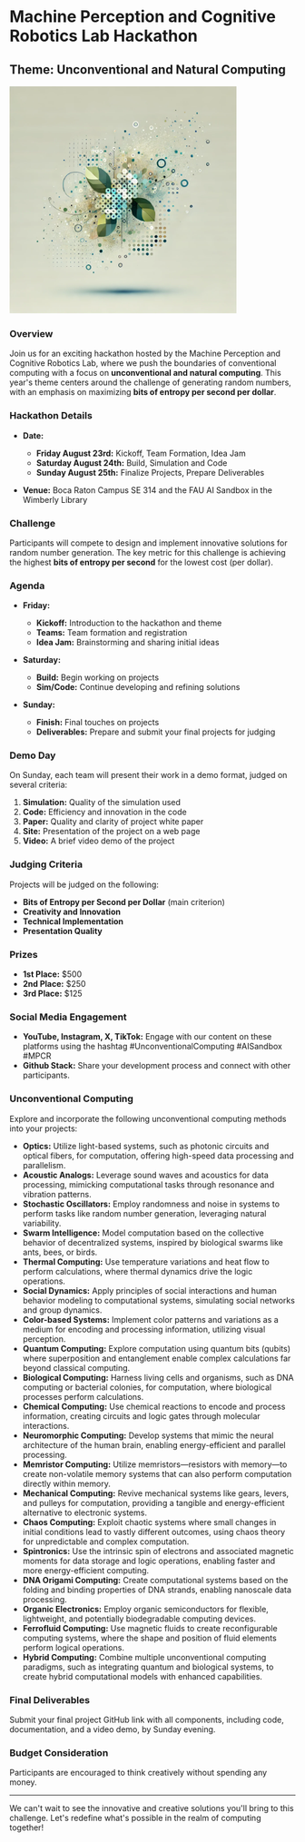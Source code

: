 
# Machine Perception and Cognitive Robotics Lab Hackathon
## Theme: Unconventional and Natural Computing

<img src="https://raw.githubusercontent.com/mpcrlab/sandbox-hackathon/main/naturalcomp.webp" width = 400>



### Overview

Join us for an exciting hackathon hosted by the Machine Perception and Cognitive Robotics Lab, where we push the boundaries of conventional computing with a focus on **unconventional and natural computing**. This year's theme centers around the challenge of generating random numbers, with an emphasis on maximizing **bits of entropy per second per dollar**.

### Hackathon Details

- **Date:** 
  - **Friday August 23rd:** Kickoff, Team Formation, Idea Jam
  - **Saturday August 24th:** Build, Simulation and Code
  - **Sunday August 25th:** Finalize Projects, Prepare Deliverables

- **Venue:** Boca Raton Campus SE 314 and the FAU AI Sandbox in the Wimberly Library

### Challenge

Participants will compete to design and implement innovative solutions for random number generation. The key metric for this challenge is achieving the highest **bits of entropy per second** for the lowest cost (per dollar). 

### Agenda

- **Friday:**
  - **Kickoff:** Introduction to the hackathon and theme
  - **Teams:** Team formation and registration
  - **Idea Jam:** Brainstorming and sharing initial ideas

- **Saturday:**
  - **Build:** Begin working on projects
  - **Sim/Code:** Continue developing and refining solutions

- **Sunday:**
  - **Finish:** Final touches on projects
  - **Deliverables:** Prepare and submit your final projects for judging

### Demo Day

On Sunday, each team will present their work in a demo format, judged on several criteria:

1. **Simulation:** Quality of the simulation used
2. **Code:** Efficiency and innovation in the code
3. **Paper:** Quality and clarity of project white paper
4. **Site:** Presentation of the project on a web page
5. **Video:** A brief video demo of the project

### Judging Criteria

Projects will be judged on the following:

- **Bits of Entropy per Second per Dollar** (main criterion)
- **Creativity and Innovation**
- **Technical Implementation**
- **Presentation Quality**
  
### Prizes

- **1st Place:** $500
- **2nd Place:** $250 
- **3rd Place:** $125 

### Social Media Engagement

- **YouTube, Instagram, X, TikTok:** Engage with our content on these platforms using the hashtag #UnconventionalComputing #AISandbox #MPCR
- **Github Stack:** Share your development process and connect with other participants.

### Unconventional Computing

Explore and incorporate the following unconventional computing methods into your projects:

- **Optics:** Utilize light-based systems, such as photonic circuits and optical fibers, for computation, offering high-speed data processing and parallelism.
- **Acoustic Analogs:** Leverage sound waves and acoustics for data processing, mimicking computational tasks through resonance and vibration patterns.
- **Stochastic Oscillators:** Employ randomness and noise in systems to perform tasks like random number generation, leveraging natural variability.
- **Swarm Intelligence:** Model computation based on the collective behavior of decentralized systems, inspired by biological swarms like ants, bees, or birds.
- **Thermal Computing:** Use temperature variations and heat flow to perform calculations, where thermal dynamics drive the logic operations.
- **Social Dynamics:** Apply principles of social interactions and human behavior modeling to computational systems, simulating social networks and group dynamics.
- **Color-based Systems:** Implement color patterns and variations as a medium for encoding and processing information, utilizing visual perception.
- **Quantum Computing:** Explore computation using quantum bits (qubits) where superposition and entanglement enable complex calculations far beyond classical computing.
- **Biological Computing:** Harness living cells and organisms, such as DNA computing or bacterial colonies, for computation, where biological processes perform calculations.
- **Chemical Computing:** Use chemical reactions to encode and process information, creating circuits and logic gates through molecular interactions.
- **Neuromorphic Computing:** Develop systems that mimic the neural architecture of the human brain, enabling energy-efficient and parallel processing.
- **Memristor Computing:** Utilize memristors—resistors with memory—to create non-volatile memory systems that can also perform computation directly within memory.
- **Mechanical Computing:** Revive mechanical systems like gears, levers, and pulleys for computation, providing a tangible and energy-efficient alternative to electronic systems.
- **Chaos Computing:** Exploit chaotic systems where small changes in initial conditions lead to vastly different outcomes, using chaos theory for unpredictable and complex computation.
- **Spintronics:** Use the intrinsic spin of electrons and associated magnetic moments for data storage and logic operations, enabling faster and more energy-efficient computing.
- **DNA Origami Computing:** Create computational systems based on the folding and binding properties of DNA strands, enabling nanoscale data processing.
- **Organic Electronics:** Employ organic semiconductors for flexible, lightweight, and potentially biodegradable computing devices.
- **Ferrofluid Computing:** Use magnetic fluids to create reconfigurable computing systems, where the shape and position of fluid elements perform logical operations.
- **Hybrid Computing:** Combine multiple unconventional computing paradigms, such as integrating quantum and biological systems, to create hybrid computational models with enhanced capabilities.

### Final Deliverables

Submit your final project GitHub link with all components, including code, documentation, and a video demo, by Sunday evening.

### Budget Consideration

Participants are encouraged to think creatively without spending any money.

---

We can't wait to see the innovative and creative solutions you'll bring to this challenge. Let's redefine what's possible in the realm of computing together!

